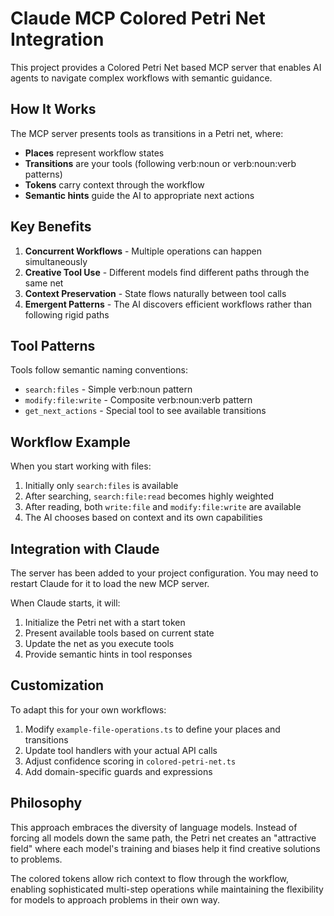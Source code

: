 # Claude MCP Colored Petri Net Integration

This project provides a Colored Petri Net based MCP server that enables AI agents to navigate complex workflows with semantic guidance.

## How It Works

The MCP server presents tools as transitions in a Petri net, where:
- **Places** represent workflow states
- **Transitions** are your tools (following verb:noun or verb:noun:verb patterns)
- **Tokens** carry context through the workflow
- **Semantic hints** guide the AI to appropriate next actions

## Key Benefits

1. **Concurrent Workflows** - Multiple operations can happen simultaneously
2. **Creative Tool Use** - Different models find different paths through the same net
3. **Context Preservation** - State flows naturally between tool calls
4. **Emergent Patterns** - The AI discovers efficient workflows rather than following rigid paths

## Tool Patterns

Tools follow semantic naming conventions:
- `search:files` - Simple verb:noun pattern
- `modify:file:write` - Composite verb:noun:verb pattern
- `get_next_actions` - Special tool to see available transitions

## Workflow Example

When you start working with files:
1. Initially only `search:files` is available
2. After searching, `search:file:read` becomes highly weighted
3. After reading, both `write:file` and `modify:file:write` are available
4. The AI chooses based on context and its own capabilities

## Integration with Claude

The server has been added to your project configuration. You may need to restart Claude for it to load the new MCP server.

When Claude starts, it will:
1. Initialize the Petri net with a start token
2. Present available tools based on current state
3. Update the net as you execute tools
4. Provide semantic hints in tool responses

## Customization

To adapt this for your own workflows:

1. Modify `example-file-operations.ts` to define your places and transitions
2. Update tool handlers with your actual API calls
3. Adjust confidence scoring in `colored-petri-net.ts`
4. Add domain-specific guards and expressions

## Philosophy

This approach embraces the diversity of language models. Instead of forcing all models down the same path, the Petri net creates an "attractive field" where each model's training and biases help it find creative solutions to problems.

The colored tokens allow rich context to flow through the workflow, enabling sophisticated multi-step operations while maintaining the flexibility for models to approach problems in their own way.